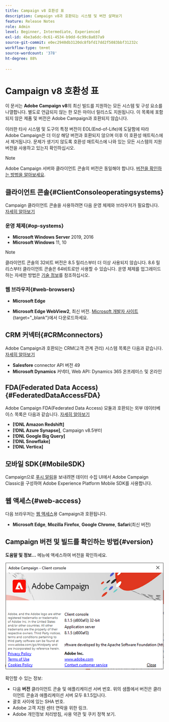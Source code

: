 ```yaml
---
title: Campaign v8 호환성 표
description: Campaign v8과 호환되는 시스템 및 버전 살펴보기
feature: Release Notes
role: Admin
level: Beginner, Intermediate, Experienced
exl-id: 4be3a6dc-0c61-4534-b9dd-6c99c8a037a9
source-git-commit: e0ec2940db3120dc8fbfd17dd2f5083bbf31232c
workflow-type: tm+mt
source-wordcount: '378'
ht-degree: 88%

---
```


# Campaign v8 호환성 표

이 문서는 **Adobe Campaign v8**&#x200B;의 최신 빌드를 지원하는 모든 시스템 및 구성 요소를 나열합니다. 별도로 언급되지 않는 한 모든 마이너 릴리스도 지원됩니다. 이 목록에 포함되지 않은 제품 및 버전은 Adobe Campaign과 호환되지 않습니다.

이러한 타사 시스템 및 도구의 특정 버전이 EOL(End-of-Life)에 도달함에 따라 Adobe Campaign은 더 이상 해당 버전과 호환되지 않으며 이후 이 호환성 매트릭스에서 제거됩니다. 문제가 생기지 않도록 호환성 매트릭스에 나와 있는 모든 시스템의 지원 버전을 사용하고 있는지 확인하십시오.

>[!NOTE]
>
>Adobe Campaign 서버와 클라이언트 콘솔의 버전은 동일해야 합니다. [버전을 확인하는 방법을 알아보세요](#version).

## 클라이언트 콘솔{#ClientConsoleoperatingsystems}

Campaign 클라이언트 콘솔을 사용하려면 다음 운영 체제와 브라우저가 필요합니다. [자세히 알아보기](connect.md)

### 운영 체제{#op-systems}

* **Microsoft Windows Server** 2019, 2016
* **Microsoft Windows** 11, 10

>[!NOTE]
>
>클라이언트 콘솔의 32비트 버전은 8.5 릴리스부터 더 이상 사용되지 않습니다. 8.6 릴리스부터 클라이언트 콘솔은 64비트로만 사용할 수 있습니다. 운영 체제를 업그레이드하는 자세한 방법은 [기술 정보](../../technotes/upgrades/console.md)를 참조하십시오.

### 웹 브라우저{#web-browsers}

* **Microsoft Edge**

* **Microsoft Edge WebView2**, 최신 버전. [Microsoft 개발자 사이트](http://www.adobe.com/go/acc-ms-webview2-runtime-download_kr){target="_blank"}에서 다운로드하세요.

## CRM 커넥터{#CRMconnectors}

Adobe Campaign과 호환되는 CRM(고객 관계 관리) 시스템 목록은 다음과 같습니다. [자세히 알아보기](../connect/crm.md)

* **Salesfore** connector API 버전 49
* **Microsoft Dynamics** 커넥터, Web API: Dynamics 365 온프레미스 및 온라인

## FDA(Federated Data Access){#FederatedDataAccessFDA}

Adobe Campaign FDA(Federated Data Access) 모듈과 호환되는 외부 데이터베이스 목록은 다음과 같습니다. [자세히 알아보기](../connect/fda.md)

* **[!DNL Amazon Redshift]**
* **[!DNL Azure Synapse]**, Campaign v8.5부터
* **[!DNL Google Big Query]**
* **[!DNL Snowflake]**
* **[!DNL Vertica]**

## 모바일 SDK{#MobileSDK}

Campaign으로 [푸시 알림](../send/push.md)을 보내려면 데이터 수집 UI에서 Adobe Campaign Classic을 구성하여 Adobe Experience Platform Mobile SDK를 사용합니다.


## 웹 액세스{#web-access}

다음 브라우저는 [웹 액세스](connect.md#web-access)용 Campaign과 호환됩니다.

* **Microsoft Edge**, **Mozilla Firefox**, **Google Chrome**, **Safari**(최신 버전)

## Campaign 버전 및 빌드를 확인하는 방법{#version}

**도움말 및 정보…** 메뉴에 액세스하여 버전을 확인하세요.

![](assets/ac-version.png)

확인할 수 있는 정보:

* 다음 **버전** 클라이언트 콘솔 및 애플리케이션 서버 번호. 위의 샘플에서 버전은 클라이언트 콘솔과 애플리케이션 서버 모두 8.1.5입니다.
* 괄호 사이에 있는 SHA 번호.
* Adobe 고객 지원 센터 연락을 위한 링크.
* Adobe 개인정보 처리방침, 사용 약관 및 쿠키 정책 보기.

